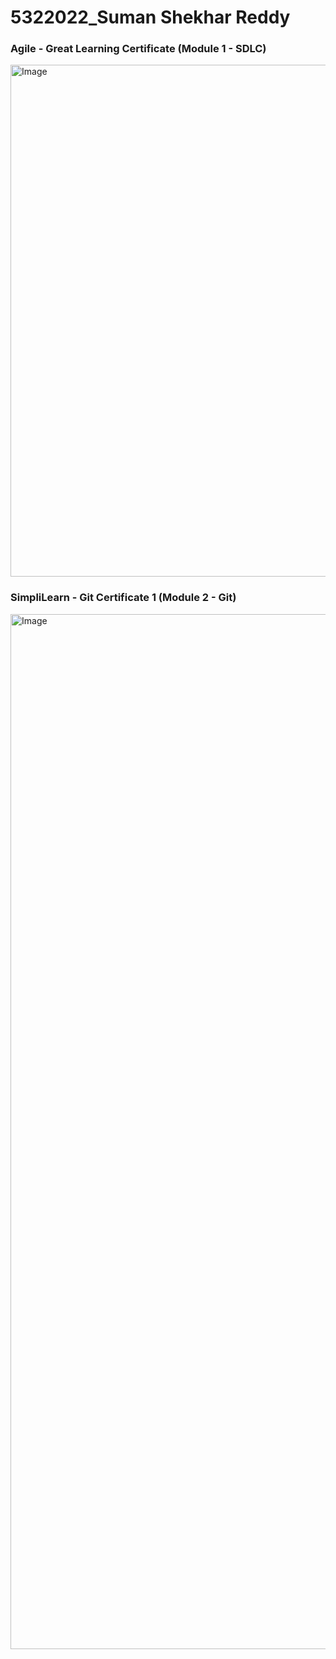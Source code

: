 # 5322022_Suman Shekhar Reddy

### Agile - Great Learning Certificate (Module 1 - SDLC)
<img width="1440" height="819" alt="Image" src="https://github.com/user-attachments/assets/bea4beed-e45f-4a5b-8e13-437ade79d7cc" />

### SimpliLearn - Git Certificate 1 (Module 2 - Git)
<img width="2342" height="1656" alt="Image" src="https://github.com/user-attachments/assets/cd5b3c63-4253-43f1-93b1-5c10c91b5026" />
